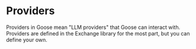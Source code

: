 # Providers

Providers in Goose mean "LLM providers" that Goose can interact with. Providers are defined in the Exchange library for the most part, but you can define your own. 